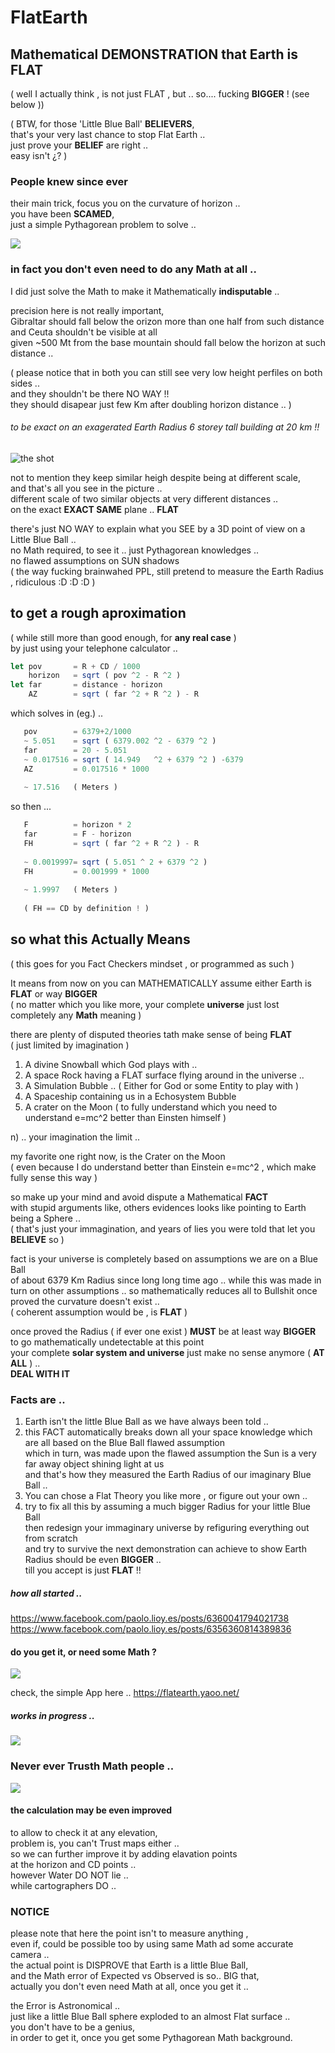 # FlatEarth
## Mathematical DEMONSTRATION that Earth is FLAT 
( well I actually think , is not just FLAT , but .. so.... fucking **BIGGER** !  (see below ))  

( BTW, for those 'Little Blue Ball' **BELIEVERS**,  
  that's your very last chance to stop Flat Earth ..   
  just prove your **BELIEF** are right ..  
  easy isn't ¿? ) 

### People knew since ever
their main trick, focus you on the curvature of horizon ..  
you have been **SCAMED**,  
just a simple Pythagorean problem to solve ..  

![](flat-earth-in-one-sinle-shot.png)

### in fact you don't even need to do any Math at all ..
I did just solve the Math to make it Mathematically **indisputable** ..  

precision here is not really important,  
Gibraltar should fall below the orizon more than one half from such distance  
and Ceuta shouldn't be visible at all  
given ~500 Mt from the base mountain should fall below the horizon at such distance ..  

( please notice that in both you can still see very low height perfiles on both sides ..  
   and they shouldn't be there NO WAY !!  
   they should disapear just few Km after doubling horizon distance .. )  

###### to be exact on an exagerated Earth Radius 6 storey tall building at 20 km !!  
![the shot](Screenshot_47.png)

not to mention they keep similar heigh despite being at different scale,  
and that's all you see in the picture ..  
different scale of two similar objects at very different distances ..    
on the exact **EXACT SAME** plane ..  **FLAT**  

there's just NO WAY to explain what you SEE by a 3D point of view on a Little Blue Ball ..  
no Math required, to see it .. just Pythagorean knowledges ..  
no flawed assumptions on SUN shadows  
( the way fucking brainwahed PPL, still pretend to measure the Earth Radius , ridiculous :D :D :D )  

## to get a rough aproximation  
( while still more than good enough, for **any real case** )  
by just using your telephone calculator ..  
```javascript
let pov       = R + CD / 1000
    horizon   = sqrt ( pov ^2 - R ^2 )
let far       = distance - horizon    
    AZ        = sqrt ( far ^2 + R ^2 ) - R
```
which solves in (eg.) ..  
```javascript
   pov        = 6379+2/1000
   ~ 5.051    = sqrt ( 6379.002 ^2 - 6379 ^2 ) 
   far        = 20 - 5.051
   ~ 0.017516 = sqrt ( 14.949   ^2 + 6379 ^2 ) -6379
   AZ         = 0.017516 * 1000
   
   ~ 17.516   ( Meters )
```
so then ...
```javascript
   F          = horizon * 2
   far        = F - horizon
   FH         = sqrt ( far ^2 + R ^2 ) - R
   
   ~ 0.0019997= sqrt ( 5.051 ^ 2 + 6379 ^2 )  
   FH         = 0.001999 * 1000
   
   ~ 1.9997   ( Meters )
   
   ( FH == CD by definition ! )
```


## so what this Actually Means 
( this goes for you Fact Checkers mindset , or programmed as such )

It means from now on you can MATHEMATICALLY assume either Earth is **FLAT** or way **BIGGER**  
( no matter which you like more, your complete **universe** just lost completely any **Math** meaning  )

there are plenty of disputed theories tath make sense of being **FLAT**  
( just limited by imagination )  
1) A divine Snowball which God plays with ..  
2) A space Rock having a FLAT surface flying around in the universe ..   
3) A Simulation Bubble ..  ( Either for God or some Entity to play with )
4) A Spaceship containing us in a Echosystem Bubble 
5) A crater on the Moon ( to fully understand which you need to understand e=mc^2 better than Einsten himself )  

n) .. your imagination the limit ..  

  my favorite one right now, is the Crater on the Moon  
( even because I do understand better than Einstein e=mc^2 , 
  which make fully sense this way )

so make up your mind and avoid dispute a Mathematical **FACT**  
with stupid arguments like,
others evidences looks like pointing to Earth being a Sphere ..   
( that's just your immagination, and years of lies you were told that let you **BELIEVE** so )

fact is your universe is completely based on assumptions we are on a Blue Ball  
of about 6379 Km Radius since long long time ago .. while this was made in turn on other assumptions .. 
so mathematically reduces all to Bullshit once proved the curvature doesn't exist ..  
( coherent assumption would be , is **FLAT** )

once proved the Radius ( if ever one exist ) **MUST** be at least way **BIGGER**  
to go mathematically undetectable at this point  
your complete **solar system and universe** just make no sense anymore ( **AT ALL** ) ..  
**DEAL WITH IT**  


### Facts are ..  
1) Earth isn't the little Blue Ball as we have always been told ..  
2) this FACT automatically breaks down all your space knowledge which are all based on the Blue Ball flawed assumption  
   which in turn, was made upon the flawed assumption the Sun is a very far away object shining light at us   
   and that's how they measured the Earth Radius of our imaginary Blue Ball ..  
3) You can chose a Flat Theory you like more , or figure out your own ..  
4) try to fix all this by assuming a much bigger Radius for your little Blue Ball  
   then redesign your immaginary universe by refiguring everything out from scratch   
   and try to survive the next demonstration can achieve to show Earth Radius should be even **BIGGER** ..  
   till you accept is just **FLAT** !!  
 

##### how all started ..  
https://www.facebook.com/paolo.lioy.es/posts/6360041794021738  
https://www.facebook.com/paolo.lioy.es/posts/6356360814389836  


#### do you get it, or need some Math ?
![](theProblem.png)

check, the simple App here .. 
 https://flatearth.yaoo.net/

##### works in progress ..
![](preview3.png)



### Never ever Trusth Math people ..
![](flawedArg.png)

#### the calculation may be even improved 
to allow to check it at any elevation,  
problem is, you can't Trust maps either ..  
so we can further improve it by adding elavation points  
at the horizon and CD points ..  
however Water DO NOT lie ..  
while cartographers DO ..  

### NOTICE
please note that here the point isn't to measure anything ,  
even if, could be possible too by using same Math ad some accurate camera ..  
the actual point is DISPROVE that Earth is a little Blue Ball,  
and the Math error of Expected vs Observed is so.. BIG that,   
actually you don't even need Math at all, once you get it ..   

the Error is Astronomical ..  
just like a little Blue Ball sphere exploded to an almost Flat surface ..  
you don't have to be a genius,  
in order to get it, once you get some Pythagorean Math background.  


